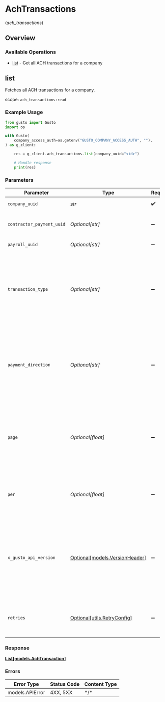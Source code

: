 # AchTransactions
(*ach_transactions*)

## Overview

### Available Operations

* [list](#list) - Get all ACH transactions for a company

## list

Fetches all ACH transactions for a company.

scope: `ach_transactions:read`

### Example Usage

```python
from gusto import Gusto
import os

with Gusto(
    company_access_auth=os.getenv("GUSTO_COMPANY_ACCESS_AUTH", ""),
) as g_client:

    res = g_client.ach_transactions.list(company_uuid="<id>")

    # Handle response
    print(res)

```

### Parameters

| Parameter                                                                                                                                                                                                                    | Type                                                                                                                                                                                                                         | Required                                                                                                                                                                                                                     | Description                                                                                                                                                                                                                  |
| ---------------------------------------------------------------------------------------------------------------------------------------------------------------------------------------------------------------------------- | ---------------------------------------------------------------------------------------------------------------------------------------------------------------------------------------------------------------------------- | ---------------------------------------------------------------------------------------------------------------------------------------------------------------------------------------------------------------------------- | ---------------------------------------------------------------------------------------------------------------------------------------------------------------------------------------------------------------------------- |
| `company_uuid`                                                                                                                                                                                                               | *str*                                                                                                                                                                                                                        | :heavy_check_mark:                                                                                                                                                                                                           | The UUID of the company                                                                                                                                                                                                      |
| `contractor_payment_uuid`                                                                                                                                                                                                    | *Optional[str]*                                                                                                                                                                                                              | :heavy_minus_sign:                                                                                                                                                                                                           | The UUID of the contractor payment                                                                                                                                                                                           |
| `payroll_uuid`                                                                                                                                                                                                               | *Optional[str]*                                                                                                                                                                                                              | :heavy_minus_sign:                                                                                                                                                                                                           | The UUID of the payroll                                                                                                                                                                                                      |
| `transaction_type`                                                                                                                                                                                                           | *Optional[str]*                                                                                                                                                                                                              | :heavy_minus_sign:                                                                                                                                                                                                           | Used to filter the ACH transactions to only include those with a specific transaction type, such as "Credit employee pay".                                                                                                   |
| `payment_direction`                                                                                                                                                                                                          | *Optional[str]*                                                                                                                                                                                                              | :heavy_minus_sign:                                                                                                                                                                                                           | Used to filter the ACH transactions to only include those with a specific payment direction, either "credit" or "debit".                                                                                                     |
| `page`                                                                                                                                                                                                                       | *Optional[float]*                                                                                                                                                                                                            | :heavy_minus_sign:                                                                                                                                                                                                           | The page that is requested. When unspecified, will load all objects unless endpoint forces pagination.                                                                                                                       |
| `per`                                                                                                                                                                                                                        | *Optional[float]*                                                                                                                                                                                                            | :heavy_minus_sign:                                                                                                                                                                                                           | Number of objects per page. For majority of endpoints will default to 25                                                                                                                                                     |
| `x_gusto_api_version`                                                                                                                                                                                                        | [Optional[models.VersionHeader]](../../models/versionheader.md)                                                                                                                                                              | :heavy_minus_sign:                                                                                                                                                                                                           | Determines the date-based API version associated with your API call. If none is provided, your application's [minimum API version](https://docs.gusto.com/embedded-payroll/docs/api-versioning#minimum-api-version) is used. |
| `retries`                                                                                                                                                                                                                    | [Optional[utils.RetryConfig]](../../models/utils/retryconfig.md)                                                                                                                                                             | :heavy_minus_sign:                                                                                                                                                                                                           | Configuration to override the default retry behavior of the client.                                                                                                                                                          |

### Response

**[List[models.AchTransaction]](../../models/.md)**

### Errors

| Error Type      | Status Code     | Content Type    |
| --------------- | --------------- | --------------- |
| models.APIError | 4XX, 5XX        | \*/\*           |